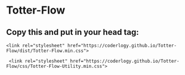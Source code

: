 # Totter-Flow

## Copy this and put in your head tag:
```
<link rel="stylesheet" href="https://coderlogy.github.io/Totter-Flow/dist/Totter-Flow.min.css">
```
```
 <link rel="stylesheet" href="https://coderlogy.github.io/Totter-Flow/css/Totter-Flow-Utility.min.css">
```
